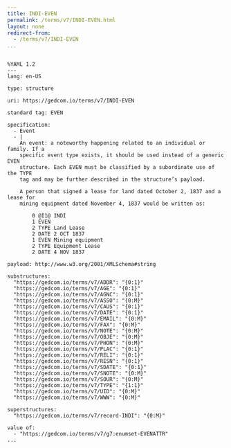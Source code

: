 ```yaml
---
title: INDI-EVEN
permalink: /terms/v7/INDI-EVEN.html
layout: none
redirect-from:
  - /terms/v7/INDI-EVEN
...
```


```

%YAML 1.2
---
lang: en-US

type: structure

uri: https://gedcom.io/terms/v7/INDI-EVEN

standard tag: EVEN

specification:
  - Event
  - |
    An event: a noteworthy happening related to an individual or family. If a
    specific event type exists, it should be used instead of a generic EVEN
    structure. Each EVEN must be classified by a subordinate use of the TYPE
    tag and may be further described in the structure’s payload.
    
    A person that signed a lease for land dated October 2, 1837 and a lease for
    mining equipment dated November 4, 1837 would be written as:
    
        0 @I1@ INDI
        1 EVEN
        2 TYPE Land Lease
        2 DATE 2 OCT 1837
        1 EVEN Mining equipment
        2 TYPE Equipment Lease
        2 DATE 4 NOV 1837

payload: http://www.w3.org/2001/XMLSchema#string

substructures:
  "https://gedcom.io/terms/v7/ADDR": "{0:1}"
  "https://gedcom.io/terms/v7/AGE": "{0:1}"
  "https://gedcom.io/terms/v7/AGNC": "{0:1}"
  "https://gedcom.io/terms/v7/ASSO": "{0:M}"
  "https://gedcom.io/terms/v7/CAUS": "{0:1}"
  "https://gedcom.io/terms/v7/DATE": "{0:1}"
  "https://gedcom.io/terms/v7/EMAIL": "{0:M}"
  "https://gedcom.io/terms/v7/FAX": "{0:M}"
  "https://gedcom.io/terms/v7/NOTE": "{0:M}"
  "https://gedcom.io/terms/v7/OBJE": "{0:M}"
  "https://gedcom.io/terms/v7/PHON": "{0:M}"
  "https://gedcom.io/terms/v7/PLAC": "{0:1}"
  "https://gedcom.io/terms/v7/RELI": "{0:1}"
  "https://gedcom.io/terms/v7/RESN": "{0:1}"
  "https://gedcom.io/terms/v7/SDATE": "{0:1}"
  "https://gedcom.io/terms/v7/SNOTE": "{0:M}"
  "https://gedcom.io/terms/v7/SOUR": "{0:M}"
  "https://gedcom.io/terms/v7/TYPE": "{1:1}"
  "https://gedcom.io/terms/v7/UID": "{0:M}"
  "https://gedcom.io/terms/v7/WWW": "{0:M}"

superstructures:
  "https://gedcom.io/terms/v7/record-INDI": "{0:M}"

value of:
  - "https://gedcom.io/terms/v7/g7:enumset-EVENATTR"
...

```
